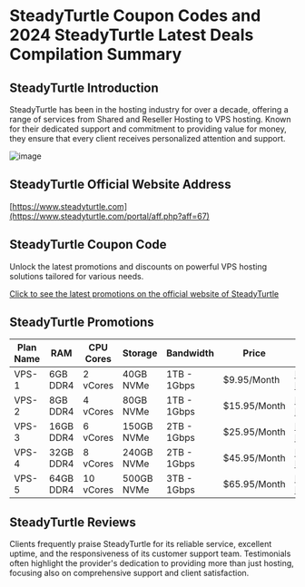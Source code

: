 # SteadyTurtle Coupon Codes and 2024 SteadyTurtle Latest Deals Compilation Summary

## SteadyTurtle Introduction
SteadyTurtle has been in the hosting industry for over a decade, offering a range of services from Shared and Reseller Hosting to VPS hosting. Known for their dedicated support and commitment to providing value for money, they ensure that every client receives personalized attention and support.

![image](https://github.com/zhanhyhjs6/SteadyTurtle/assets/167731695/f2816516-1fce-4d98-b7af-57e85e27d85c)

## SteadyTurtle Official Website Address
[https://www.steadyturtle.com](https://www.steadyturtle.com/portal/aff.php?aff=67)

## SteadyTurtle Coupon Code
Unlock the latest promotions and discounts on powerful VPS hosting solutions tailored for various needs. 

[Click to see the latest promotions on the official website of SteadyTurtle](https://www.steadyturtle.com/portal/aff.php?aff=67)

## SteadyTurtle Promotions

| Plan Name | RAM      | CPU Cores | Storage     | Bandwidth   | Price          | Order Link                                            |
|-----------|----------|-----------|-------------|-------------|----------------|-------------------------------------------------------|
| VPS-1     | 6GB DDR4 | 2 vCores   | 40GB NVMe   | 1TB - 1Gbps | $9.95/Month    | [Deploy Instantly](https://www.steadyturtle.com/portal/aff.php?aff=67) |
| VPS-2     | 8GB DDR4 | 4 vCores   | 80GB NVMe   | 1TB - 1Gbps | $15.95/Month   | [Deploy Instantly](https://www.steadyturtle.com/portal/aff.php?aff=67) |
| VPS-3     | 16GB DDR4| 6 vCores   | 150GB NVMe  | 2TB - 1Gbps | $25.95/Month   | [Deploy Instantly](https://www.steadyturtle.com/portal/aff.php?aff=67) |
| VPS-4     | 32GB DDR4| 8 vCores   | 240GB NVMe  | 2TB - 1Gbps | $45.95/Month   | [Deploy Instantly](https://www.steadyturtle.com/portal/aff.php?aff=67) |
| VPS-5     | 64GB DDR4| 10 vCores  | 500GB NVMe  | 3TB - 1Gbps | $65.95/Month   | [Deploy Instantly](https://www.steadyturtle.com/portal/aff.php?aff=67) |

## SteadyTurtle Reviews
Clients frequently praise SteadyTurtle for its reliable service, excellent uptime, and the responsiveness of its customer support team. Testimonials often highlight the provider's dedication to providing more than just hosting, focusing also on comprehensive support and client satisfaction.

